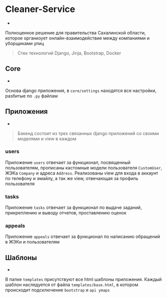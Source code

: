 # Cleaner-Service
-
Полноценное решение для правительства Сахалинской области, которое организует онлайн-взаимодействие между компаниями и уборщиками улиц
> Стек технологий Django, Jinja, Bootstrap, Docker

## Сore
-
Основа django приложения, в `core/settings` находятся все настройки, разбитые по `.py`
файлам 

## Приложения
-
> Бэкенд состоит из трех связанных django приложений со своими моделями и view в каждом

### users
Приложение `users` отвечает за функционал, посвященный пользователям,
прописаны кастомные модели пользователя `CustomUser`, ЖЭКа `Company` и адреса
`Address`. Реализованы view для входа в аккаунт по телефону и эмайлу, а так же view, отвечающая за профиль пользователя

### tasks
Приложение `tasks` отвечает за функционал по выдаче заданий, прикреплению и выводу отчетов, 
проставлению оценок

### appeals
Приложение `appeals` отвечает за функционал по написанию обращений в 
ЖЭКи и пользователям

## Шаблоны
-
В папке `templates` присутствуют все html шаблоны приложения.
Каждый шаблон наследуется от файла `templates/base.html`, в котором происходит
подсключение `bootstrap` и `api ymaps`
